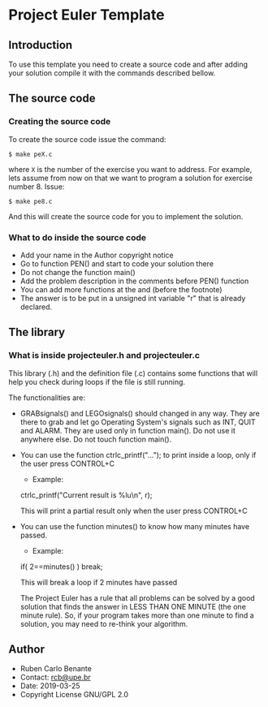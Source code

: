 # Project Euler Template

## Introduction

To use this template you need to create a source code and after adding your solution compile it with the commands described bellow.

## The source code

### Creating the source code

To create the source code issue the command:

`$ make peX.c`

where `X` is the number of the exercise you want to address. For example, lets assume from now on that we want to program a solution for exercise number 8. Issue:

`$ make pe8.c`

And this will create the source code for you to implement the solution.

### What to do inside the source code

* Add your name in the Author copyright notice
* Go to function PEN() and start to code your solution there
* Do not change the function main()
* Add the problem description in the comments before PEN() function
* You can add more functions at the and (before the footnote)
* The answer is to be put in a unsigned int variable "r" that is already declared.

## The library

### What is inside projecteuler.h and projecteuler.c

This library (.h) and the definition file (.c) contains some functions that will help you check during loops if the file is still running.

The functionalities are:

* GRABsignals() and LEGOsignals() should changed in any way. They are there to grab and let go Operating System's signals such as INT, QUIT and ALARM. They are used only in function main(). Do not use it anywhere else. Do not touch function main().
* You can use the function ctrlc_printf("..."); to print inside a loop, only if the user press CONTROL+C
    - Example:

    ctrlc_printf("Current result is %lu\n", r);

    This will print a partial result only when the user press CONTROL+C

* You can use the function minutes() to know how many minutes have passed.
    - Example:

    if( 2==minutes() ) break;

    This will break a loop if 2 minutes have passed

    The Project Euler has a rule that all problems can be solved by a good solution that finds the answer in LESS THAN ONE MINUTE (the one minute rule). So, if your program takes more than one minute to find a solution, you may need to re-think your algorithm.

## Author

* Ruben Carlo Benante
* Contact: rcb@upe.br
* Date: 2019-03-25
* Copyright License GNU/GPL 2.0

